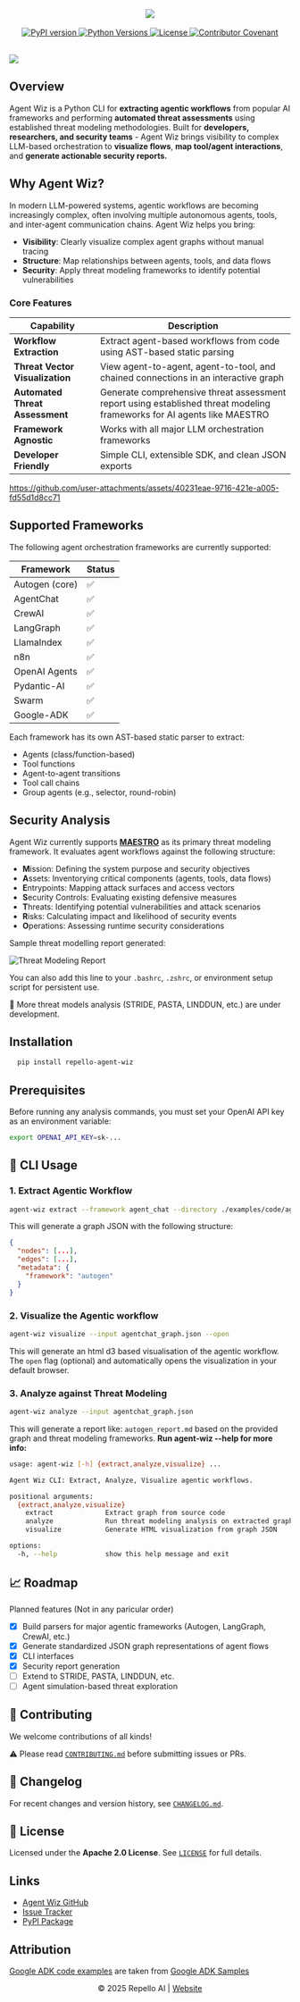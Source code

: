 <div align=center><img src="https://github.com/Repello-AI/Agent-Wiz/raw/master/assets/agent_wiz.png" /></div>
<br />

<div align="center">
  <a href="https://pypi.org/project/repello-agent-wiz/">
    <img src="https://img.shields.io/pypi/v/repello-agent-wiz.svg?color=blue" alt="PyPI version">
  </a>
  <a href="https://pypi.org/project/repello-agent-wiz/">
    <img src="https://img.shields.io/pypi/pyversions/repello-agent-wiz.svg" alt="Python Versions">
  </a>
<!--   <a href="https://github.com/Repello-AI/agent-Wiz/actions">
    <img src="https://img.shields.io/github/actions/workflow/status/Repello-AI/agent-Wiz/python-app.yml?label=build" alt="Build Status">
  </a> -->
  <a href="./LICENSE">
    <img src="https://img.shields.io/github/license/Repello-AI/Agent-Wiz" alt="License">
  </a>
  <a href="code_of_conduct.md">
    <img src="https://img.shields.io/badge/Contributor%20Covenant-2.1-4baaaa.svg" alt="Contributor Covenant">
  </a>
</div>

<br/>


![](https://github.com/Repello-AI/Agent-Wiz/raw/master/assets/example_vis.png)

## Overview
Agent Wiz is a Python CLI for **extracting agentic workflows** from popular AI frameworks and performing **automated threat assessments** using established threat modeling methodologies. Built for **developers, researchers, and security teams** -  Agent Wiz brings visibility to complex LLM-based orchestration to **visualize flows**, **map tool/agent interactions**, and **generate actionable security reports.** 

## Why Agent Wiz?

In modern LLM-powered systems, agentic workflows are becoming increasingly complex, often involving multiple autonomous agents, tools, and inter-agent communication chains. Agent Wiz helps you bring:

- **Visibility**: Clearly visualize complex agent graphs without manual tracing
- **Structure**: Map relationships between agents, tools, and data flows
- **Security**: Apply threat modeling frameworks to identify potential vulnerabilities

### Core Features

| Capability | Description |
|---------|-------------|
| **Workflow Extraction** | Extract agent-based workflows from code using AST-based static parsing |
| **Threat Vector Visualization** | View agent-to-agent, agent-to-tool, and chained connections in an interactive graph |
| **Automated Threat Assessment** | Generate comprehensive threat assessment report using established threat modeling frameworks for AI agents like MAESTRO|
| **Framework Agnostic** | Works with all major LLM orchestration frameworks |
| **Developer Friendly** | Simple CLI, extensible SDK, and clean JSON exports |



https://github.com/user-attachments/assets/40231eae-9716-421e-a005-fd55d1d8cc71



## Supported Frameworks

The following agent orchestration frameworks are currently supported:

| Framework         | Status  |
|------------------|---------|
| Autogen (core)    | ✅      |
| AgentChat         | ✅      |
| CrewAI            | ✅      |
| LangGraph         | ✅      |
| LlamaIndex        | ✅      |
| n8n               | ✅      |
| OpenAI Agents     | ✅      |
| Pydantic-AI       | ✅      |
| Swarm             | ✅      |
| Google-ADK        | ✅      |

Each framework has its own AST-based static parser to extract:
- Agents (class/function-based)
- Tool functions
- Agent-to-agent transitions
- Tool call chains
- Group agents (e.g., selector, round-robin)


## Security Analysis

Agent Wiz currently supports [**MAESTRO**](https://cloudsecurityalliance.org/blog/2025/02/06/agentic-ai-threat-modeling-framework-maestro) as its primary threat modeling framework. It evaluates agent workflows against the following structure:

- **M**ission: Defining the system purpose and security objectives
- **A**ssets: Inventorying critical components (agents, tools, data flows)
- **E**ntrypoints: Mapping attack surfaces and access vectors
- **S**ecurity Controls: Evaluating existing defensive measures
- **T**hreats: Identifying potential vulnerabilities and attack scenarios
- **R**isks: Calculating impact and likelihood of security events
- **O**perations: Assessing runtime security considerations

Sample threat modelling report generated:

<img src="https://github.com/Repello-AI/Agent-Wiz/raw/master/assets/example_report.png" alt="Threat Modeling Report" />
<br/>


You can also add this line to your `.bashrc`, `.zshrc`, or environment setup script for persistent use.

🧪 More threat models analysis (STRIDE, PASTA, LINDDUN, etc.) are under development.

## Installation

```bash
  pip install repello-agent-wiz
```


## Prerequisites

Before running any analysis commands, you must set your OpenAI API key as an environment variable:

```bash
export OPENAI_API_KEY=sk-...
```

## 🚀 CLI Usage

### 1. Extract Agentic Workflow

```bash
agent-wiz extract --framework agent_chat --directory ./examples/code/agent_chat --output agentchat_graph.json
```

This will generate a graph JSON with the following structure:

```json
{
  "nodes": [...],
  "edges": [...],
  "metadata": {
    "framework": "autogen"
  }
}
```

### 2. Visualize the Agentic workflow
```bash
agent-wiz visualize --input agentchat_graph.json --open
```

This will generate an html d3 based visualisation of the agentic workflow. The `open` flag (optional) and automatically opens the visualization in your default browser.   

### 3. Analyze against Threat Modeling

```bash
agent-wiz analyze --input agentchat_graph.json
```

This will generate a report like:  `autogen_report.md`  based on the provided graph and threat modeling frameworks.
__Run agent-wiz --help for more info:__
```bash
usage: agent-wiz [-h] {extract,analyze,visualize} ...

Agent Wiz CLI: Extract, Analyze, Visualize agentic workflows.

positional arguments:
  {extract,analyze,visualize}
    extract             Extract graph from source code
    analyze             Run threat modeling analysis on extracted graph
    visualize           Generate HTML visualization from graph JSON

options:
  -h, --help            show this help message and exit
```

## 📈 Roadmap
Planned features (Not in any paricular order)
- [x] Build parsers for major agentic frameworks (Autogen, LangGraph, CrewAI, etc.)
- [x] Generate standardized JSON graph representations of agent flows
- [x] CLI interfaces
- [x] Security report generation
- [ ] Extend to STRIDE, PASTA, LINDDUN, etc.
- [ ] Agent simulation-based threat exploration

## 🤝 Contributing

We welcome contributions of all kinds!

⚠️ Please read [`CONTRIBUTING.md`](./CONTRIBUTING.md) before submitting issues or PRs.


## 📜 Changelog

For recent changes and version history, see [`CHANGELOG.md`](./CHANGELOG.md).

## 📄 License

Licensed under the **Apache 2.0 License**. See [`LICENSE`](./LICENSE) for full details.

## Links

- [Agent Wiz GitHub](https://github.com/Repello-AI/Agent-Wiz)
- [Issue Tracker](https://github.com/Repello-AI/Agent-Wiz/issues)
- [PyPI Package](https://pypi.org/project/repello-agent-wiz/)

## Attribution

[Google ADK code examples](https://github.com/Repello-AI/Agent-Wiz/tree/google-adk/examples/code/google_adk/agents) are taken from [Google ADK Samples](https://github.com/google/adk-samples)

<p align="center">
© 2025 Repello AI | <a href="https://repello.ai">Website</a> 
</p>
